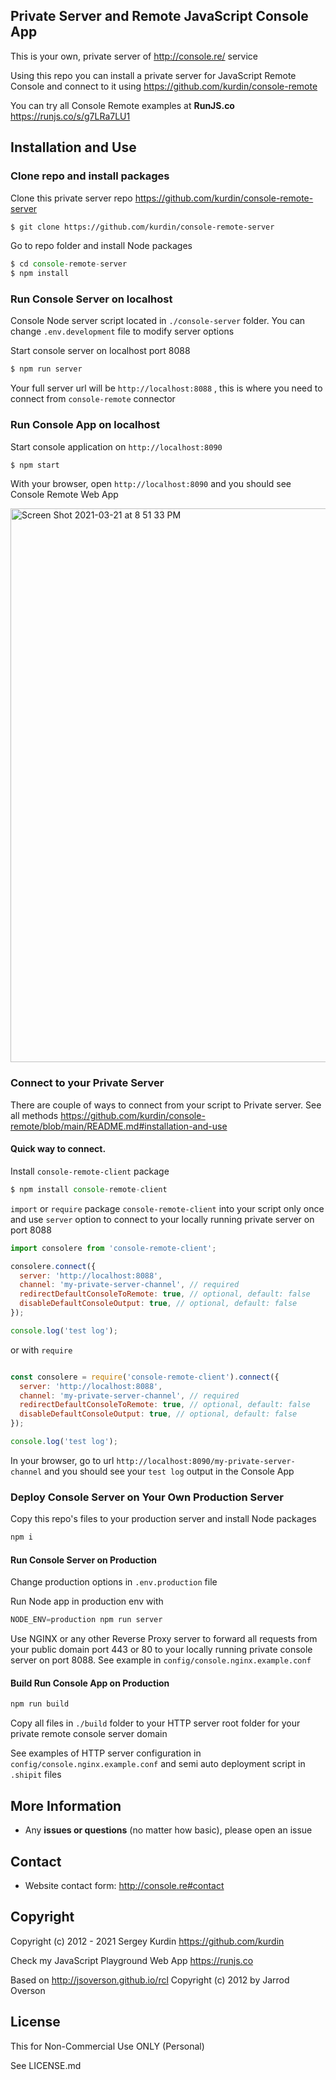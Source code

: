 ## Private Server and Remote JavaScript Console App

This is your own, private server of http://console.re/ service

Using this repo you can install a private server for JavaScript Remote Console and connect to it using https://github.com/kurdin/console-remote

You can try all Console Remote examples at **RunJS.co** <a href="https://runjs.co/s/g7LRa7LU1">https://runjs.co/s/g7LRa7LU1</a>

## Installation and Use

### Clone repo and install packages

Clone this private server repo https://github.com/kurdin/console-remote-server

```sh
$ git clone https://github.com/kurdin/console-remote-server
```

Go to repo folder and install Node packages

```js
$ cd console-remote-server
$ npm install
```

### Run Console Server on localhost

Console Node server script located in `./console-server` folder. You can change `.env.development` file to modify server options

Start console server on localhost port 8088

```sh
$ npm run server
```

Your full server url will be `http://localhost:8088` , this is where you need to connect from `console-remote` connector

### Run Console App on localhost

Start console application on `http://localhost:8090`

```sh
$ npm start
```

With your browser, open `http://localhost:8090` and you should see Console Remote Web App

<img width="886" alt="Screen Shot 2021-03-21 at 8 51 33 PM" src="https://user-images.githubusercontent.com/6027060/111929517-ee1f1100-8a8c-11eb-831d-217b3889b7af.png">

### Connect to your Private Server 

There are couple of ways to connect from your script to Private server. See all methods https://github.com/kurdin/console-remote/blob/main/README.md#installation-and-use

#### Quick way to connect. 

Install `console-remote-client` package 

```js
$ npm install console-remote-client
```

`import` or `require` package `console-remote-client` into your script only once and use `server` option to connect to your locally running private server on port 8088

```js
import consolere from 'console-remote-client';

consolere.connect({
  server: 'http://localhost:8088',
  channel: 'my-private-server-channel', // required
  redirectDefaultConsoleToRemote: true, // optional, default: false
  disableDefaultConsoleOutput: true, // optional, default: false
});

console.log('test log');
```

or with `require`

```js

const consolere = require('console-remote-client').connect({
  server: 'http://localhost:8088',
  channel: 'my-private-server-channel', // required
  redirectDefaultConsoleToRemote: true, // optional, default: false
  disableDefaultConsoleOutput: true, // optional, default: false
});

console.log('test log');
```


In your browser, go to url `http://localhost:8090/my-private-server-channel` and you should see your `test log` output in the Console App


### Deploy Console Server on Your Own Production Server

Copy this repo's files to your production server and install Node packages

```js
npm i
```

#### Run Console Server on Production

Change production options in `.env.production` file

Run Node app in production env with

```js
NODE_ENV=production npm run server
```

Use NGINX or any other Reverse Proxy server to forward all requests from your public domain port 443 or 80 to your locally running private console server on port 8088. See example in `config/console.nginx.example.conf`

#### Build Run Console App on Production

```js
npm run build
```

Copy all files in `./build` folder to your HTTP server root folder for your private remote console server domain

See examples of HTTP server configuration in `config/console.nginx.example.conf` and semi auto deployment script in `.shipit` files

## More Information

- Any **issues or questions** (no matter how basic), please open an issue

## Contact

- Website contact form: http://console.re#contact

## Copyright

Copyright (c) 2012 - 2021 Sergey Kurdin https://github.com/kurdin

Check my JavaScript Playground Web App https://runjs.co

Based on http://jsoverson.github.io/rcl
Copyright (c) 2012 by Jarrod Overson

## License

This for Non-Commercial Use ONLY (Personal)

See LICENSE.md

